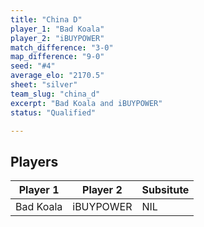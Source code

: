 ```yaml
---
title: "China D"
player_1: "Bad Koala"
player_2: "iBUYPOWER"
match_difference: "3-0"
map_difference: "9-0"
seed: "#4"
average_elo: "2170.5"
sheet: "silver"
team_slug: "china_d"
excerpt: "Bad Koala and iBUYPOWER"
status: "Qualified"

---
```

## Players

| Player 1 | Player 2 | Subsitute |
| -- | -- | -- |
| Bad Koala | iBUYPOWER | NIL |
